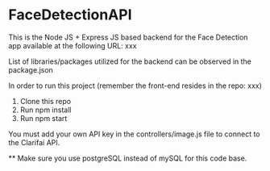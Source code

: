 # FaceDetectionAPI

This is the Node JS + Express JS based backend for the Face Detection app available at the following URL: xxx

List of libraries/packages utilized for the backend can be observed in the package.json

In order to run this project (remember the front-end resides in the repo: xxx)

1. Clone this repo
2. Run npm install
3. Run npm start

You must add your own API key in the controllers/image.js file to connect to the Clarifai API.

** Make sure you use postgreSQL instead of mySQL for this code base.
